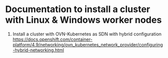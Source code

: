 # Documentation to install a cluster with Linux & Windows worker nodes

1. Install a cluster with OVN-Kubernetes as SDN with hybrid configuration
https://docs.openshift.com/container-platform/4.9/networking/ovn_kubernetes_network_provider/configuring-hybrid-networking.html 
